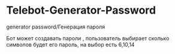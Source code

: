 # Telebot-Generator-Password
generator password/Генерация пароля

Бот может создавать пароли , пользователь выбирает сколько символов будет его пароль, на выбор есть 6,10,14
